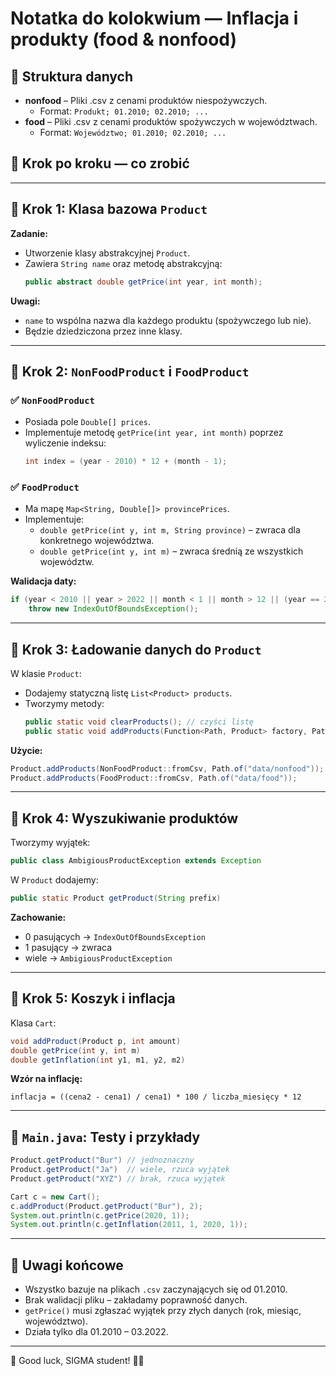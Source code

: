 # Notatka do kolokwium — Inflacja i produkty (food & nonfood)

## 📁 Struktura danych
- **nonfood** – Pliki .csv z cenami produktów niespożywczych.
  - Format: `Produkt; 01.2010; 02.2010; ...`
- **food** – Pliki .csv z cenami produktów spożywczych w województwach.
  - Format: `Województwo; 01.2010; 02.2010; ...`

## 🧩 Krok po kroku — co zrobić

---

## 🧱 Krok 1: Klasa bazowa `Product`

**Zadanie:**
- Utworzenie klasy abstrakcyjnej `Product`.
- Zawiera `String name` oraz metodę abstrakcyjną:
  ```java
  public abstract double getPrice(int year, int month);
  ```

**Uwagi:**
- `name` to wspólna nazwa dla każdego produktu (spożywczego lub nie).
- Będzie dziedziczona przez inne klasy.

---

## 🧱 Krok 2: `NonFoodProduct` i `FoodProduct`

### ✅ `NonFoodProduct`
- Posiada pole `Double[] prices`.
- Implementuje metodę `getPrice(int year, int month)` poprzez wyliczenie indeksu:
  ```java
  int index = (year - 2010) * 12 + (month - 1);
  ```

### ✅ `FoodProduct`
- Ma mapę `Map<String, Double[]> provincePrices`.
- Implementuje:
  - `double getPrice(int y, int m, String province)` – zwraca dla konkretnego województwa.
  - `double getPrice(int y, int m)` – zwraca średnią ze wszystkich województw.

**Walidacja daty:**
```java
if (year < 2010 || year > 2022 || month < 1 || month > 12 || (year == 2022 && month > 3))
    throw new IndexOutOfBoundsException();
```

---

## 🧱 Krok 3: Ładowanie danych do `Product`

W klasie `Product`:
- Dodajemy statyczną listę `List<Product> products`.
- Tworzymy metody:
  ```java
  public static void clearProducts(); // czyści listę
  public static void addProducts(Function<Path, Product> factory, Path dir);
  ```

**Użycie:**
```java
Product.addProducts(NonFoodProduct::fromCsv, Path.of("data/nonfood"));
Product.addProducts(FoodProduct::fromCsv, Path.of("data/food"));
```

---

## 🧱 Krok 4: Wyszukiwanie produktów

Tworzymy wyjątek:
```java
public class AmbigiousProductException extends Exception
```

W `Product` dodajemy:
```java
public static Product getProduct(String prefix)
```

**Zachowanie:**
- 0 pasujących → `IndexOutOfBoundsException`
- 1 pasujący → zwraca
- wiele → `AmbigiousProductException`

---

## 🧱 Krok 5: Koszyk i inflacja

Klasa `Cart`:
```java
void addProduct(Product p, int amount)
double getPrice(int y, int m)
double getInflation(int y1, m1, y2, m2)
```

**Wzór na inflację:**
```
inflacja = ((cena2 - cena1) / cena1) * 100 / liczba_miesięcy * 12
```

---

## 🧪 `Main.java`: Testy i przykłady

```java
Product.getProduct("Bur") // jednoznaczny
Product.getProduct("Ja")  // wiele, rzuca wyjątek
Product.getProduct("XYZ") // brak, rzuca wyjątek
```

```java
Cart c = new Cart();
c.addProduct(Product.getProduct("Bur"), 2);
System.out.println(c.getPrice(2020, 1));
System.out.println(c.getInflation(2011, 1, 2020, 1));
```

---

## 📌 Uwagi końcowe

- Wszystko bazuje na plikach `.csv` zaczynających się od 01.2010.
- Brak walidacji pliku – zakładamy poprawność danych.
- `getPrice()` musi zgłaszać wyjątek przy złych danych (rok, miesiąc, województwo).
- Działa tylko dla 01.2010 – 03.2022.

---

🧠 Good luck, SIGMA student! 🐺🗿